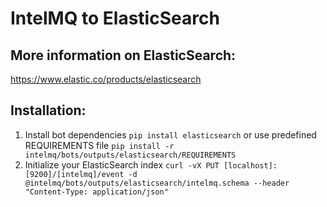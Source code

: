 IntelMQ to ElasticSearch
===================

More information on ElasticSearch:
-------------------
https://www.elastic.co/products/elasticsearch

Installation:
-------------------
1. Install bot dependencies
`pip install elasticsearch`
or use predefined REQUIREMENTS file
`pip install -r intelmq/bots/outputs/elasticsearch/REQUIREMENTS`
2. Initialize your ElasticSearch index
`curl -vX PUT [localhost]:[9200]/[intelmq]/event -d @intelmq/bots/outputs/elasticsearch/intelmq.schema --header "Content-Type: application/json"`
